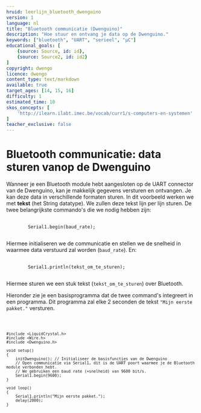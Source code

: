 ```yaml
---
hruid: leerlijn_bluetooth_dwenguino
version: 1
language: nl
title: "Bluetooth communicatie (Dwenguino)"
description: "Hoe stuur en ontvang je data op de Dwenguino."
keywords: ["bluetooth", "UART", "serieel", "µC"]
educational_goals: [
    {source: Source, id: id}, 
    {source: Source2, id: id2}
]
copyright: dwengo
licence: dwengo
content_type: text/markdown
available: true
target_ages: [14, 15, 16]
difficulty: 1
estimated_time: 10
skos_concepts: [
    'http://ilearn.ilabt.imec.be/vocab/curr1/s-computers-en-systemen'
]
teacher_exclusive: false
---
```


# Bluetooth communicatie: data sturen vanop de Dwenguino

Wanneer je een Bluetooth module hebt aangesloten op de UART connector van de Dwenguino, kan je makkelijk gegevens versturen en ontvangen. Je kan deze data in verschillende formaten sturen. In dit voorbeeld werken we met **tekst** (het String datatype). We zullen deze tekst lijn per lijn sturen. De twee belangrijkste commando's die we nodig hebben zijn:

<pre>
    <code class="language-cpp">
        Serial1.begin(baud_rate);
    </code>
</pre> 

Hiermee initialiseren we de communicatie en stellen we de snelheid in waarmee data verstuurd zal worden (<code class="language-cpp">baud_rate</code>). 
En:

<pre>
    <code class="language-cpp">
        Serial1.println(tekst_om_te_sturen);
    </code>
</pre> 

Hiermee sturen we een stuk tekst (<code class="language-cpp">tekst_om_te_sturen</code>) over Bluetooth.

Hieronder zie je een basisprogramma dat de twee command's integreert in een programma. Dit programma zal elke 2 seconden de tekst <code class="language-cpp">"Mijn eerste pakket."</code> versturen.

<div class="dwengo-content dwengo-code-simulator">
    <pre>
<code class="language-cpp" data-filename="sturen_bluetooth_eenvoudig.cpp">

    #include <LiquidCrystal.h>
    #include <Wire.h>
    #include <Dwenguino.h>

    void setup()
    {
        initDwenguino(); // Initialiseer de basisfuncties van de Dwenguino
        // Open communicatie via Serial1, dit is de UART poort waarmee je de Bluetooth module verbonden hebt.
        // We gebruiken een baud rate (=snelheid) van 9600 bit/s.
        Serial1.begin(9600);
    }

    void loop()
    {
        Serial1.println("Mijn eerste pakket.");
        delay(2000);
    }
</code>
    </pre>
</div>